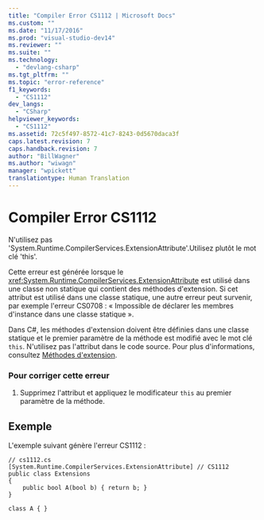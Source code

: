 ```yaml
---
title: "Compiler Error CS1112 | Microsoft Docs"
ms.custom: ""
ms.date: "11/17/2016"
ms.prod: "visual-studio-dev14"
ms.reviewer: ""
ms.suite: ""
ms.technology: 
  - "devlang-csharp"
ms.tgt_pltfrm: ""
ms.topic: "error-reference"
f1_keywords: 
  - "CS1112"
dev_langs: 
  - "CSharp"
helpviewer_keywords: 
  - "CS1112"
ms.assetid: 72c5f497-8572-41c7-8243-0d5670daca3f
caps.latest.revision: 7
caps.handback.revision: 7
author: "BillWagner"
ms.author: "wiwagn"
manager: "wpickett"
translationtype: Human Translation
---
```

# Compiler Error CS1112
N'utilisez pas 'System.Runtime.CompilerServices.ExtensionAttribute'.Utilisez plutôt le mot clé 'this'.  
  
 Cette erreur est générée lorsque le <xref:System.Runtime.CompilerServices.ExtensionAttribute> est utilisé dans une classe non statique qui contient des méthodes d'extension.  Si cet attribut est utilisé dans une classe statique, une autre erreur peut survenir, par exemple l'erreur CS0708 : « Impossible de déclarer les membres d'instance dans une classe statique ».  
  
 Dans C\#, les méthodes d'extension doivent être définies dans une classe statique et le premier paramètre de la méthode est modifié avec le mot clé `this`.  N'utilisez pas l'attribut dans le code source.  Pour plus d'informations, consultez [Méthodes d'extension](../../../csharp/programming-guide/classes-and-structs/extension-methods.md).  
  
### Pour corriger cette erreur  
  
1.  Supprimez l'attribut et appliquez le modificateur `this` au premier paramètre de la méthode.  
  
## Exemple  
 L'exemple suivant génère l'erreur CS1112 :  
  
```  
// cs1112.cs  
[System.Runtime.CompilerServices.ExtensionAttribute] // CS1112  
public class Extensions  
{  
    public bool A(bool b) { return b; }  
}  
  
class A { }   
```